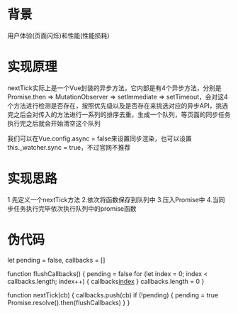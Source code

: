 # 背景

用户体验(页面闪烁)和性能(性能损耗)

# 实现原理

nextTick实际上是一个Vue封装的异步方法，它内部是有4个异步方法，分别是Promise.then => MutationObserver => setImmediate => setTimeout，会对这4个方法进行检测是否存在，按照优先级以及是否存在来挑选对应的异步API，挑选完之后会对传入的方法进行一系列的排序去重，生成一个队列，等页面的同步任务执行完之后就会开始清空这个队列

我们可以在Vue.config.async = false来设置同步渲染，也可以设置this._watcher.sync = true，不过官网不推荐

# 实现思路

1.先定义一个nextTick方法
2.依次将函数保存到队列中
3.压入Promise中
4.当同步任务执行完毕依次执行队列中的promise函数

# 伪代码

let pending = false,
    callbacks = []

function flushCallbacks() {
    pending = false
    for (let index = 0; index < callbacks.length; index++) {
        callbacks[index]()
    }
    callbacks.length = 0
}

function nextTick(cb) {
    callbacks.push(cb)
    if (!pending) {
        pending = true
        Promise.resolve().then(flushCallbacks)
    }
}